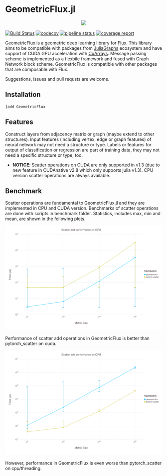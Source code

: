 # GeometricFlux.jl

<p align="center">
<img width="400px" src="https://github.com/yuehhua/GeometricFlux.jl/raw/master/logos/logo.png"/>
</p>

[![Build Status](https://travis-ci.org/yuehhua/GeometricFlux.jl.svg?branch=master)](https://travis-ci.org/yuehhua/GeometricFlux.jl)
[![codecov](https://codecov.io/gh/yuehhua/GeometricFlux.jl/branch/master/graph/badge.svg)](https://codecov.io/gh/yuehhua/GeometricFlux.jl)
[![pipeline status](https://gitlab.com/JuliaGPU/GeometricFlux-jl/badges/master/pipeline.svg)](https://gitlab.com/JuliaGPU/GeometricFlux-jl/commits/master)
[![coverage report](https://gitlab.com/JuliaGPU/GeometricFlux-jl/badges/master/coverage.svg)](https://gitlab.com/JuliaGPU/GeometricFlux-jl/commits/master)

GeometricFlux is a geometric deep learning library for [Flux](https://github.com/FluxML/Flux.jl). This library aims to be compatible with packages from [JuliaGraphs](https://github.com/JuliaGraphs) ecosystem and have support of CUDA GPU acceleration with [CuArrays](https://github.com/JuliaGPU/CuArrays.jl). Message passing scheme is implemented as a flexbile framework and fused with Graph Network block scheme. GeometricFlux is compatible with other packages that are composable with Flux.

Suggestions, issues and pull requsts are welcome.

## Installation

```
]add GeometricFlux
```

## Features

Construct layers from adjacency matrix or graph (maybe extend to other structures).
Input features (including vertex, edge or graph features) of neural network may not need a structure or type.
Labels or features for output of classification or regression are part of training data, they may not need a specific structure or type, too.

* **NOTICE**: Scatter operations on CUDA are only supported in v1.3 (due to new feature in CUDAnative v2.8 which only supports julia v1.3). CPU version scatter operations are always available.

## Benchmark

Scatter operations are fundamental to GeometricFlux.jl and they are implemented in CPU and CUDA version. Benchmarks of scatter operations are done with scripts in benchmark folder. Statistics, includes max, min and mean, are shown in the following plots.

![](benchmark/pics/gpu_scatter.svg)

Performance of scatter add operations in GeometricFlux is better than pytorch_scatter on cuda.

![](benchmark/pics/cpu_scatter.svg)

However, performance in GeometricFlux is even worse than pytorch_scatter on cpu/threading.
